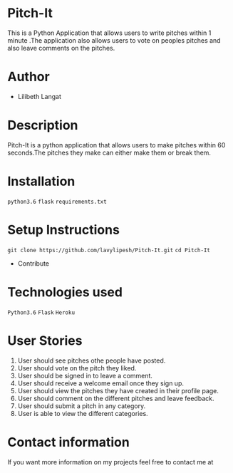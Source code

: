 # Pitch-It
This is a Python Application that allows users to write pitches within 1 minute .The application also allows users to vote on peoples pitches and also leave comments on the pitches.
# Author
* Lilibeth Langat 
# Description
Pitch-It is a python application that allows users to make pitches within 60 seconds.The pitches they make can either make them or break them.
# Installation
```python3.6```
```flask```
```requirements.txt```
# Setup Instructions
```git clone https://github.com/lavylipesh/Pitch-It.git```
```cd Pitch-It```
* Contribute 
# Technologies used
```Python3.6```
```Flask```
```Heroku```
# User Stories
1. User should see pitches othe people have posted.
2. User should vote on the pitch they liked.
3. User should be signed in to leave a comment.
4. User should receive a welcome email once they sign up.
5. User should view the pitches they have created in their profile page.
6. User should comment on the different pitches and leave feedback.
7. User should submit a pitch in any category.
8. User is able to view the different categories.

# Contact information
If you want more information on my projects feel free to contact me at 